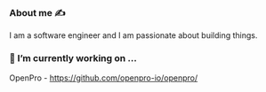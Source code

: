 ### About me ✍️
I am a software engineer and I am passionate about building things.

### 🔭 I’m currently working on ...
OpenPro - https://github.com/openpro-io/openpro/

<!--
**claygorman/claygorman** is a ✨ _special_ ✨ repository because its `README.md` (this file) appears on your GitHub profile.

Here are some ideas to get you started:

- 🔭 I’m currently working on ...
- 🌱 I’m currently learning ...
- 👯 I’m looking to collaborate on ...
- 🤔 I’m looking for help with ...
- 💬 Ask me about ...
- 📫 How to reach me: ...
- 😄 Pronouns: ...
- ⚡ Fun fact: ...
-->
